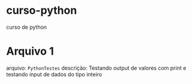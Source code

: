 # curso-python
curso de python

# Arquivo 1 

arquivo: `PythonTestes`
descrição: Testando output de valores com print e testando input de dados do tipo inteiro

